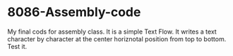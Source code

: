 # 8086-Assembly-code
My final cods for assembly class. It is a simple Text Flow.
It writes a text character by character at the center horiznotal position from top to bottom.
Test it.
